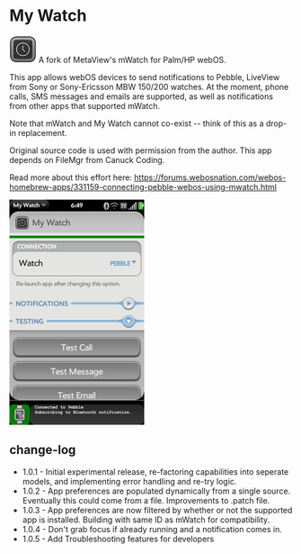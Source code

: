 # My Watch
![mywatch-icon](https://raw.githubusercontent.com/codepoet80/webos-mywatch/master/icon48.png "My Watch Icon")
A fork of MetaView's mWatch for Palm/HP webOS.

This app allows webOS devices to send notifications to Pebble, LiveView from Sony or Sony-Ericsson MBW 150/200 watches. At the moment, phone calls, SMS messages and emails are supported, as well as notifications from other apps that supported mWatch.

Note that mWatch and My Watch cannot co-exist -- think of this as a drop-in replacement.

Original source code is used with permission from the author. This app depends on FileMgr from Canuck Coding.

Read more about this effort here:
https://forums.webosnation.com/webos-homebrew-apps/331159-connecting-pebble-webos-using-mwatch.html

<img src="https://raw.githubusercontent.com/codepoet80/webos-mywatch/master/screenshot.png" height="400" alt="My Watch Screenshot">

## change-log
- 1.0.1 - Initial experimental release, re-factoring capabilities into seperate models, and implementing error handling and re-try logic.
- 1.0.2 - App preferences are populated dynamically from a single source. Eventually this could come from a file. Improvements to .patch file.
- 1.0.3 - App preferences are now filtered by whether or not the supported app is installed. Building with same ID as mWatch for compatibility.
- 1.0.4 - Don't grab focus if already running and a notification comes in.
- 1.0.5 - Add Troubleshooting features for developers